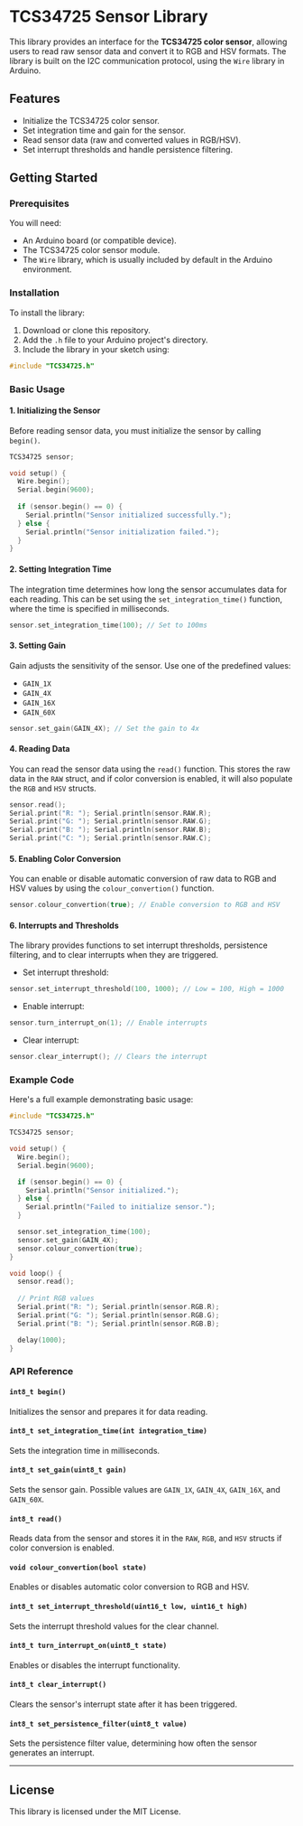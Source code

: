 # TCS34725 Sensor Library

This library provides an interface for the **TCS34725 color sensor**, allowing users to read raw sensor data and convert it to RGB and HSV formats. The library is built on the I2C communication protocol, using the `Wire` library in Arduino.

## Features
- Initialize the TCS34725 color sensor.
- Set integration time and gain for the sensor.
- Read sensor data (raw and converted values in RGB/HSV).
- Set interrupt thresholds and handle persistence filtering.

## Getting Started

### Prerequisites
You will need:
- An Arduino board (or compatible device).
- The TCS34725 color sensor module.
- The `Wire` library, which is usually included by default in the Arduino environment.

### Installation
To install the library:
1. Download or clone this repository.
2. Add the `.h` file to your Arduino project's directory.
3. Include the library in your sketch using:

```cpp
#include "TCS34725.h"
```

### Basic Usage

#### 1. Initializing the Sensor
Before reading sensor data, you must initialize the sensor by calling `begin()`.

```cpp
TCS34725 sensor;

void setup() {
  Wire.begin();
  Serial.begin(9600);
  
  if (sensor.begin() == 0) {
    Serial.println("Sensor initialized successfully.");
  } else {
    Serial.println("Sensor initialization failed.");
  }
}
```

#### 2. Setting Integration Time
The integration time determines how long the sensor accumulates data for each reading. This can be set using the `set_integration_time()` function, where the time is specified in milliseconds.

```cpp
sensor.set_integration_time(100); // Set to 100ms
```

#### 3. Setting Gain
Gain adjusts the sensitivity of the sensor. Use one of the predefined values:
- `GAIN_1X`
- `GAIN_4X`
- `GAIN_16X`
- `GAIN_60X`

```cpp
sensor.set_gain(GAIN_4X); // Set the gain to 4x
```

#### 4. Reading Data
You can read the sensor data using the `read()` function. This stores the raw data in the `RAW` struct, and if color conversion is enabled, it will also populate the `RGB` and `HSV` structs.

```cpp
sensor.read();
Serial.print("R: "); Serial.println(sensor.RAW.R);
Serial.print("G: "); Serial.println(sensor.RAW.G);
Serial.print("B: "); Serial.println(sensor.RAW.B);
Serial.print("C: "); Serial.println(sensor.RAW.C);
```

#### 5. Enabling Color Conversion
You can enable or disable automatic conversion of raw data to RGB and HSV values by using the `colour_convertion()` function.

```cpp
sensor.colour_convertion(true); // Enable conversion to RGB and HSV
```

#### 6. Interrupts and Thresholds
The library provides functions to set interrupt thresholds, persistence filtering, and to clear interrupts when they are triggered.

- Set interrupt threshold:
```cpp
sensor.set_interrupt_threshold(100, 1000); // Low = 100, High = 1000
```

- Enable interrupt:
```cpp
sensor.turn_interrupt_on(1); // Enable interrupts
```

- Clear interrupt:
```cpp
sensor.clear_interrupt(); // Clears the interrupt
```

### Example Code
Here's a full example demonstrating basic usage:

```cpp
#include "TCS34725.h"

TCS34725 sensor;

void setup() {
  Wire.begin();
  Serial.begin(9600);

  if (sensor.begin() == 0) {
    Serial.println("Sensor initialized.");
  } else {
    Serial.println("Failed to initialize sensor.");
  }

  sensor.set_integration_time(100);
  sensor.set_gain(GAIN_4X);
  sensor.colour_convertion(true);
}

void loop() {
  sensor.read();
  
  // Print RGB values
  Serial.print("R: "); Serial.println(sensor.RGB.R);
  Serial.print("G: "); Serial.println(sensor.RGB.G);
  Serial.print("B: "); Serial.println(sensor.RGB.B);

  delay(1000);
}
```

### API Reference

#### `int8_t begin()`
Initializes the sensor and prepares it for data reading.

#### `int8_t set_integration_time(int integration_time)`
Sets the integration time in milliseconds.

#### `int8_t set_gain(uint8_t gain)`
Sets the sensor gain. Possible values are `GAIN_1X`, `GAIN_4X`, `GAIN_16X`, and `GAIN_60X`.

#### `int8_t read()`
Reads data from the sensor and stores it in the `RAW`, `RGB`, and `HSV` structs if color conversion is enabled.

#### `void colour_convertion(bool state)`
Enables or disables automatic color conversion to RGB and HSV.

#### `int8_t set_interrupt_threshold(uint16_t low, uint16_t high)`
Sets the interrupt threshold values for the clear channel.

#### `int8_t turn_interrupt_on(uint8_t state)`
Enables or disables the interrupt functionality.

#### `int8_t clear_interrupt()`
Clears the sensor's interrupt state after it has been triggered.

#### `int8_t set_persistence_filter(uint8_t value)`
Sets the persistence filter value, determining how often the sensor generates an interrupt.

---

## License
This library is licensed under the MIT License.
```

